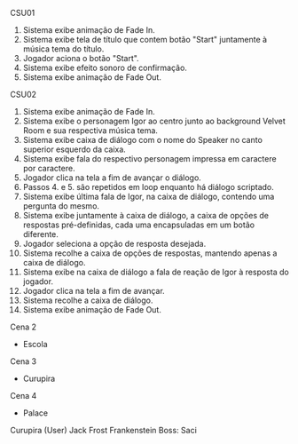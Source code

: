 CSU01
1. Sistema exibe animação de Fade In.
2. Sistema exibe tela de título que contem botão "Start" juntamente à música tema do título. 
3. Jogador aciona o botão "Start".
4. Sistema exibe efeito sonoro de confirmação.
5. Sistema exibe animação de Fade Out.

CSU02
1. Sistema exibe animação de Fade In.
2. Sistema exibe o personagem Igor ao centro junto ao background Velvet Room e sua respectiva música tema.
3. Sistema exibe caixa de diálogo com o nome do Speaker no canto superior esquerdo da caixa.
4. Sistema exibe fala do respectivo personagem impressa em caractere por caractere.
5. Jogador clica na tela a fim de avançar o diálogo.
6. Passos 4. e 5. são repetidos em loop enquanto há diálogo scriptado.
7. Sistema exibe última fala de Igor, na caixa de diálogo, contendo uma pergunta do mesmo.
8. Sistema exibe juntamente à caixa de diálogo, a caixa de opções de respostas pré-definidas, cada uma encapsuladas em um botão diferente.
9. Jogador seleciona a opção de resposta desejada.
10. Sistema recolhe a caixa de opções de respostas, mantendo apenas a caixa de diálogo.
10. Sistema exibe na caixa de diálogo a fala de reação de Igor à resposta do jogador.
11. Jogador clica na tela a fim de avançar.
12. Sistema recolhe a caixa de diálogo.
13. Sistema exibe animação de Fade Out.

Cena 2 
- Escola

Cena 3 
- Curupira

Cena 4
- Palace



Curupira (User)
Jack Frost
Frankenstein
Boss: Saci
